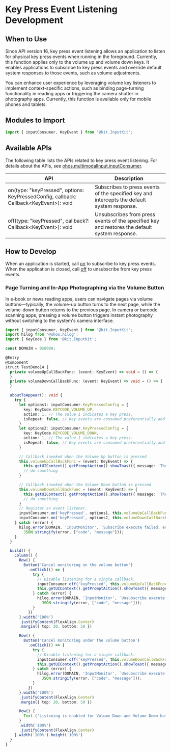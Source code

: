 # Key Press Event Listening Development

<!--Kit: Input Kit-->
<!--Subsystem: MultimodalInput-->
<!--Owner: @zhaoxueyuan-->
<!--Designer: @hanruofei-->
<!--Tester: @Lyuxin-->
<!--Adviser: @Brilliantry_Rui-->

## When to Use

Since API version 16, key press event listening allows an application to listen for physical key press events when running in the foreground. Currently, this function applies only to the volume up and volume down keys. It enables applications to subscribe to key press events and override default system responses to those events, such as volume adjustments.

You can enhance user experience by leveraging volume key listeners to implement context-specific actions, such as binding page-turning functionality in reading apps or triggering the camera shutter in photography apps. Currently, this function is available only for mobile phones and tablets.

## Modules to Import

```js
import { inputConsumer, KeyEvent } from '@kit.InputKit';
```

## Available APIs

The following table lists the APIs related to key press event listening. For details about the APIs, see [ohos.multimodalInput.inputConsumer](../../reference/apis-input-kit/js-apis-inputconsumer.md).

| API | Description|
| ------------------------------------------------------------ | -------------------------- |
| on(type: "keyPressed", options: KeyPressedConfig, callback: Callback\<KeyEvent>): void |Subscribes to press events of the specified key and intercepts the default system response. |
| off(type: "keyPressed", callback?: Callback\<KeyEvent>): void |Unsubscribes from press events of the specified key and restores the default system response. |

## How to Develop

When an application is started, call [on](../../reference/apis-input-kit/js-apis-inputconsumer.md#inputconsumeronkeypressed16) to subscribe to key press events. When the application is closed, call [off](../../reference/apis-input-kit/js-apis-inputconsumer.md#inputconsumeroffkeypressed16) to unsubscribe from key press events.

### Page Turning and In-App Photographing via the Volume Button

In e-book or news reading apps, users can navigate pages via volume buttons—typically, the volume-up button turns to the next page, while the volume-down button returns to the previous page. In camera or barcode scanning apps, pressing a volume button triggers instant photography without switching to the system's camera interface.

<!-- @[input_monitor](https://gitcode.com/openharmony/applications_app_samples/blob/master/code/DocsSample/input/ArkTSInputConsumer/entry/src/main/ets/pages/Index.ets) -->

``` TypeScript
import { inputConsumer, KeyEvent } from '@kit.InputKit';
import hilog from '@ohos.hilog';
import { KeyCode } from '@kit.InputKit';

const DOMAIN = 0x0000;

@Entry
@Component
struct TestDemo14 {
  private volumeUpCallBackFunc: (event: KeyEvent) => void = () => {
  }
  private volumeDownCallBackFunc: (event: KeyEvent) => void = () => {
  }

  aboutToAppear(): void {
    try {
      let options1: inputConsumer.KeyPressedConfig = {
        key: KeyCode.KEYCODE_VOLUME_UP,
        action: 1, // The value 1 indicates a key press.
        isRepeat: false, // Key events are consumed preferentially and not reported.
      }
      let options2: inputConsumer.KeyPressedConfig = {
        key: KeyCode.KEYCODE_VOLUME_DOWN,
        action: 1, // The value 1 indicates a key press.
        isRepeat: false, // Key events are consumed preferentially and not reported.
      }

      // Callback invoked when the Volume Up button is pressed
      this.volumeUpCallBackFunc = (event: KeyEvent) => {
        this.getUIContext().getPromptAction().showToast({ message: 'The Volume Up button was pressed.' });
        // do something
      }

      // Callback invoked when the Volume Down button is pressed
      this.volumeDownCallBackFunc = (event: KeyEvent) => {
        this.getUIContext().getPromptAction().showToast({ message: 'The Volume Down button was pressed.' });
        // do something
      }
      // Register an event listener.
      inputConsumer.on('keyPressed', options1, this.volumeUpCallBackFunc);
      inputConsumer.on('keyPressed', options2, this.volumeDownCallBackFunc);
    } catch (error) {
      hilog.error(DOMAIN, 'InputMonitor', `Subscribe execute failed, error: %{public}s`,
        JSON.stringify(error, ["code", "message"]));
    }
  }

  build() {
    Column() {
      Row() {
        Button('Cancel monitoring on the volume button')
          .onClick(() => {
            try {
              // Disable listening for a single callback.
              inputConsumer.off('keyPressed', this.volumeUpCallBackFunc);
              this.getUIContext().getPromptAction().showToast({ message: ''Listening for Volume Up button events is canceled successfully.' });
            } catch (error) {
              hilog.error(DOMAIN, 'InputMonitor', `Unsubscribe execute failed, error: %{public}s`,
                JSON.stringify(error, ["code", "message"]));
            }
          })
      }.width('100%')
      .justifyContent(FlexAlign.Center)
      .margin({ top: 20, bottom: 50 })

      Row() {
        Button('Cancel monitoring under the volume button')
          .onClick(() => {
            try {
              // Disable listening for a single callback.
              inputConsumer.off('keyPressed', this.volumeDownCallBackFunc);
              this.getUIContext().getPromptAction().showToast({ message: 'Listening for Volume Down button events is canceled successfully.' });
            } catch (error) {
              hilog.error(DOMAIN, 'InputMonitor', `Unsubscribe execute failed, error: %{public}s`,
                JSON.stringify(error, ["code", "message"]));
            }
          })
      }.width('100%')
      .justifyContent(FlexAlign.Center)
      .margin({ top: 20, bottom: 50 })

      Row() {
        Text ('Listening is enabled for Volume Down and Volume Down button events by default.')
      }
      .width('100%')
      .justifyContent(FlexAlign.Center)
    }.width('100%').height('100%')
  }
}

```
